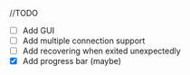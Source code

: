 //TODO
- [ ] Add GUI
- [ ] Add multiple connection support
- [ ] Add recovering when exited unexpectedly
- [x] Add progress bar (maybe)
